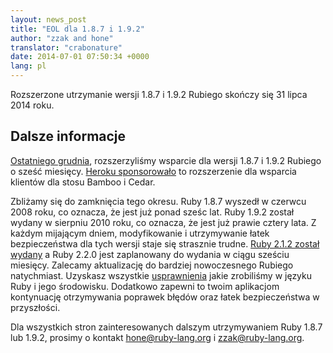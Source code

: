 ```yaml
---
layout: news_post
title: "EOL dla 1.8.7 i 1.9.2"
author: "zzak and hone"
translator: "crabonature"
date: 2014-07-01 07:50:34 +0000
lang: pl
---
```


Rozszerzone utrzymanie wersji 1.8.7 i 1.9.2 Rubiego skończy się 31 lipca 2014 roku.

## Dalsze informacje

[Ostatniego grudnia](https://www.ruby-lang.org/pl/news/2013/12/17/maintenance-of-1-8-7-and-1-9-2/),
rozszerzyliśmy wsparcie dla wersji 1.8.7 i 1.9.2 Rubiego o sześć miesięcy.
[Heroku sponsorowało](https://blog.heroku.com/archives/2013/12/5/a_patch_in_time_securing_ruby)
to rozszerzenie dla wsparcia klientów dla stosu Bamboo i Cedar.

Zbliżamy się do zamknięcia tego okresu.
Ruby 1.8.7 wyszedł w czerwcu 2008 roku, co oznacza, że jest już ponad sześc lat.
Ruby 1.9.2 został wydany w sierpniu 2010 roku, co oznacza, że jest już prawie
cztery lata.
Z każdym mijającym dniem, modyfikowanie i utrzymywanie łatek bezpieczeństwa dla
tych wersji staje się strasznie trudne.
[Ruby 2.1.2 został wydany](https://www.ruby-lang.org/pl/news/2014/05/09/ruby-2-1-2-is-released/)
a Ruby 2.2.0 jest zaplanowany do wydania w ciągu sześciu miesięcy. Zalecamy
aktualizację do bardziej nowoczesnego Rubiego natychmiast. Uzyskasz wszystkie
[usprawnienia](https://www.ruby-lang.org/pl/news/2013/12/25/ruby-2-1-0-is-released/)
jakie zrobiliśmy w języku Ruby i jego środowisku.
Dodatkowo zapewni to twoim aplikacjom kontynuację otrzymywania poprawek błędów
oraz łatek bezpieczeństwa w przyszłości.

Dla wszystkich stron zainteresowanych dalszym utrzymywaniem Ruby 1.8.7
lub 1.9.2, prosimy o kontakt hone@ruby-lang.org i zzak@ruby-lang.org.
